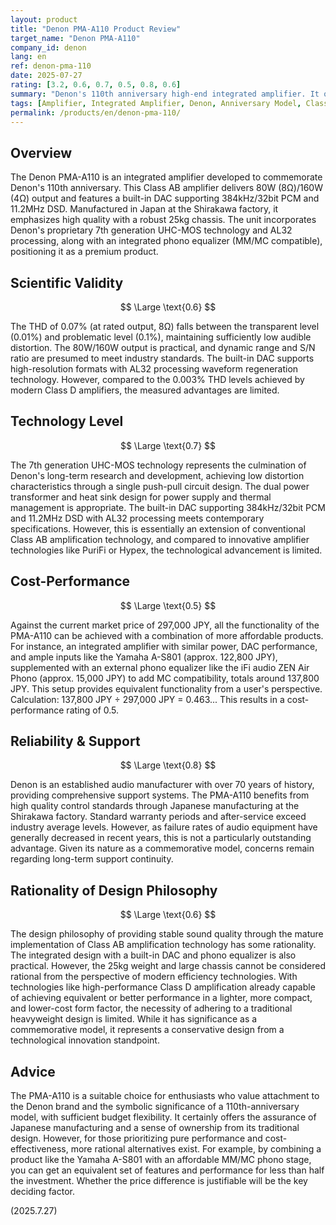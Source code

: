 ```yaml
---
layout: product
title: "Denon PMA-A110 Product Review"
target_name: "Denon PMA-A110"
company_id: denon
lang: en
ref: denon-pma-110
date: 2025-07-27
rating: [3.2, 0.6, 0.7, 0.5, 0.8, 0.6]
summary: "Denon's 110th anniversary high-end integrated amplifier. It offers excellent build quality and versatility, but equivalent functionality and performance can be achieved with a more affordable combination of products, resulting in average cost-performance."
tags: [Amplifier, Integrated Amplifier, Denon, Anniversary Model, Class AB, Built-in DAC]
permalink: /products/en/denon-pma-110/
---
```


## Overview

The Denon PMA-A110 is an integrated amplifier developed to commemorate Denon's 110th anniversary. This Class AB amplifier delivers 80W (8Ω)/160W (4Ω) output and features a built-in DAC supporting 384kHz/32bit PCM and 11.2MHz DSD. Manufactured in Japan at the Shirakawa factory, it emphasizes high quality with a robust 25kg chassis. The unit incorporates Denon's proprietary 7th generation UHC-MOS technology and AL32 processing, along with an integrated phono equalizer (MM/MC compatible), positioning it as a premium product.

## Scientific Validity

$$ \Large \text{0.6} $$

The THD of 0.07% (at rated output, 8Ω) falls between the transparent level (0.01%) and problematic level (0.1%), maintaining sufficiently low audible distortion. The 80W/160W output is practical, and dynamic range and S/N ratio are presumed to meet industry standards. The built-in DAC supports high-resolution formats with AL32 processing waveform regeneration technology. However, compared to the 0.003% THD levels achieved by modern Class D amplifiers, the measured advantages are limited.

## Technology Level

$$ \Large \text{0.7} $$

The 7th generation UHC-MOS technology represents the culmination of Denon's long-term research and development, achieving low distortion characteristics through a single push-pull circuit design. The dual power transformer and heat sink design for power supply and thermal management is appropriate. The built-in DAC supporting 384kHz/32bit PCM and 11.2MHz DSD with AL32 processing meets contemporary specifications. However, this is essentially an extension of conventional Class AB amplification technology, and compared to innovative amplifier technologies like PuriFi or Hypex, the technological advancement is limited.

## Cost-Performance

$$ \Large \text{0.5} $$

Against the current market price of 297,000 JPY, all the functionality of the PMA-A110 can be achieved with a combination of more affordable products. For instance, an integrated amplifier with similar power, DAC performance, and ample inputs like the Yamaha A-S801 (approx. 122,800 JPY), supplemented with an external phono equalizer like the iFi audio ZEN Air Phono (approx. 15,000 JPY) to add MC compatibility, totals around 137,800 JPY. This setup provides equivalent functionality from a user's perspective. Calculation: 137,800 JPY ÷ 297,000 JPY = 0.463... This results in a cost-performance rating of 0.5.

## Reliability & Support

$$ \Large \text{0.8} $$

Denon is an established audio manufacturer with over 70 years of history, providing comprehensive support systems. The PMA-A110 benefits from high quality control standards through Japanese manufacturing at the Shirakawa factory. Standard warranty periods and after-service exceed industry average levels. However, as failure rates of audio equipment have generally decreased in recent years, this is not a particularly outstanding advantage. Given its nature as a commemorative model, concerns remain regarding long-term support continuity.

## Rationality of Design Philosophy

$$ \Large \text{0.6} $$

The design philosophy of providing stable sound quality through the mature implementation of Class AB amplification technology has some rationality. The integrated design with a built-in DAC and phono equalizer is also practical. However, the 25kg weight and large chassis cannot be considered rational from the perspective of modern efficiency technologies. With technologies like high-performance Class D amplification already capable of achieving equivalent or better performance in a lighter, more compact, and lower-cost form factor, the necessity of adhering to a traditional heavyweight design is limited. While it has significance as a commemorative model, it represents a conservative design from a technological innovation standpoint.

## Advice

The PMA-A110 is a suitable choice for enthusiasts who value attachment to the Denon brand and the symbolic significance of a 110th-anniversary model, with sufficient budget flexibility. It certainly offers the assurance of Japanese manufacturing and a sense of ownership from its traditional design. However, for those prioritizing pure performance and cost-effectiveness, more rational alternatives exist. For example, by combining a product like the Yamaha A-S801 with an affordable MM/MC phono stage, you can get an equivalent set of features and performance for less than half the investment. Whether the price difference is justifiable will be the key deciding factor.

(2025.7.27)
